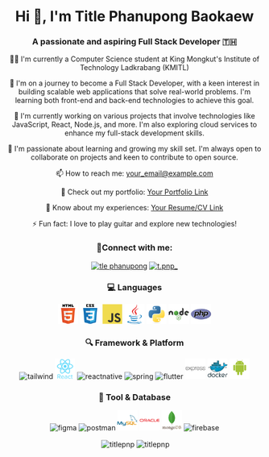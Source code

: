 <!--
**TitlePnp/TitlePnp** is a ✨ _special_ ✨ repository because its `README.md` (this file) appears on your GitHub profile.

Here are some ideas to get you started:

- 🔭 I’m currently working on ...
- 🌱 I’m currently learning ...
- 👯 I’m looking to collaborate on ...
- 🤔 I’m looking for help with ...
- 💬 Ask me about ...
- 📫 How to reach me: ...
- 😄 Pronouns: ...
- ⚡ Fun fact: ...
-->

<h1 align="center">Hi 👋, I'm Title Phanupong Baokaew</h1>
<h3 align="center">A passionate and aspiring Full Stack Developer 🇹🇭</h3>

<p align="center">👨‍💻 I'm currently a Computer Science student at King Mongkut's Institute of Technology Ladkrabang (KMITL)</p>

<p align="center">🚀 I'm on a journey to become a Full Stack Developer, with a keen interest in building scalable web applications that solve real-world problems. I'm learning both front-end and back-end technologies to achieve this goal.</p>

<p align="center">🔭 I'm currently working on various projects that involve technologies like JavaScript, React, Node.js, and more. I'm also exploring cloud services to enhance my full-stack development skills.</p>

<p align="center">🌱 I'm passionate about learning and growing my skill set. I'm always open to collaborate on projects and keen to contribute to open source.</p>

<p align="center">📫 How to reach me: <a href="mailto:your_email@example.com">your_email@example.com</a></p>

<p align="center">💼 Check out my portfolio: <a href="your_portfolio_link">Your Portfolio Link</a></p>

<p align="center">📄 Know about my experiences: <a href="your_resume_link">Your Resume/CV Link</a></p>

<p align="center">⚡ Fun fact: I love to play guitar and explore new technologies!</p>

<h3 align="center">📱Connect with me:</h3>
<p align="center">
<a href="https://fb.com/tle phanupong" target="blank"><img align="center" src="https://raw.githubusercontent.com/rahuldkjain/github-profile-readme-generator/master/src/images/icons/Social/facebook.svg" alt="tle phanupong" height="30" width="40" /></a>
<a href="https://instagram.com/t.pnp_" target="blank"><img align="center" src="https://raw.githubusercontent.com/rahuldkjain/github-profile-readme-generator/master/src/images/icons/Social/instagram.svg" alt="t.pnp_" height="30" width="40" /></a>
</p>

<h3 align="center">💻 Languages </h3>

<p align="center">
  <img src="https://raw.githubusercontent.com/devicons/devicon/master/icons/html5/html5-original-wordmark.svg" alt="html5" width="40" height="40"/>
  <img src="https://raw.githubusercontent.com/devicons/devicon/master/icons/css3/css3-original-wordmark.svg" alt="css3" width="40" height="40"/>  
  <img src="https://raw.githubusercontent.com/devicons/devicon/master/icons/javascript/javascript-original.svg" alt="javascript" width="40" height="40"/>  
  <img src="https://raw.githubusercontent.com/devicons/devicon/master/icons/java/java-original.svg" alt="java" width="40" height="40"/>
  <img src="https://raw.githubusercontent.com/devicons/devicon/master/icons/python/python-original.svg" alt="python" width="40" height="40"/>
  <img src="https://raw.githubusercontent.com/devicons/devicon/master/icons/nodejs/nodejs-original-wordmark.svg" alt="nodejs" width="40" height="40"/>
  <img src="https://raw.githubusercontent.com/devicons/devicon/master/icons/php/php-original.svg" alt="php" width="40" height="40"/>
</p>

<h3 align="center">🔍 Framework & Platform</h3>

<p align="center">
  <img src="https://www.vectorlogo.zone/logos/tailwindcss/tailwindcss-icon.svg" alt="tailwind" width="40" height="40"/>
  <img src="https://raw.githubusercontent.com/devicons/devicon/master/icons/react/react-original-wordmark.svg" alt="react" width="40" height="40"/>
  <img src="https://reactnative.dev/img/header_logo.svg" alt="reactnative" width="40" height="40"/>
  <img src="https://www.vectorlogo.zone/logos/springio/springio-icon.svg" alt="spring" width="40" height="40"/>
  <img src="https://www.vectorlogo.zone/logos/flutterio/flutterio-icon.svg" alt="flutter" width="40" height="40"/>
  <img src="https://raw.githubusercontent.com/devicons/devicon/master/icons/express/express-original-wordmark.svg" alt="express" width="40" height="40"/>
  <img src="https://raw.githubusercontent.com/devicons/devicon/master/icons/docker/docker-original-wordmark.svg" alt="docker" width="40" height="40"/>
  <img src="https://raw.githubusercontent.com/devicons/devicon/master/icons/android/android-original-wordmark.svg" alt="android" width="40" height="40"/>
</p>

<h3 align="center">🔨 Tool & Database </h3>

<p align="center">
  <img src="https://www.vectorlogo.zone/logos/figma/figma-icon.svg" alt="figma" width="40" height="40"/>
  <img src="https://www.vectorlogo.zone/logos/getpostman/getpostman-icon.svg" alt="postman" width="40" height="40"/>
  <img src="https://raw.githubusercontent.com/devicons/devicon/master/icons/mysql/mysql-original-wordmark.svg" alt="mysql" width="40" height="40"/>
  <img src="https://raw.githubusercontent.com/devicons/devicon/master/icons/oracle/oracle-original.svg" alt="oracle" width="40" height="40"/>
  <img src="https://raw.githubusercontent.com/devicons/devicon/master/icons/mongodb/mongodb-original-wordmark.svg" alt="mongodb" width="40" height="40"/>
  <img src="https://www.vectorlogo.zone/logos/firebase/firebase-icon.svg" alt="firebase" width="40" height="40"/>
</p>


<p align="center">&nbsp;<img align="center" src="https://github-readme-stats.vercel.app/api?username=titlepnp&show_icons=true&locale=en" alt="titlepnp" /> <img align="center" src="https://github-readme-streak-stats.herokuapp.com/?user=titlepnp&" alt="titlepnp" /></p>

